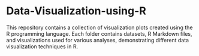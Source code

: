 # Data-Visualization-using-R
This repository contains a collection of visualization plots created using the R programming language. Each folder contains datasets, R Markdown files, and visualizations used for various analyses, demonstrating different data visualization techniques in R.

